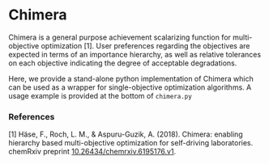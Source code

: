 # Chimera

Chimera is a general purpose achievement scalarizing function for multi-objective optimization [1]. User preferences regarding the objectives are expected in terms of an importance hierarchy, as well as relative tolerances on each objective indicating the degree of acceptable degradations. 

Here, we provide a stand-alone python implementation of Chimera which can be used as a wrapper for single-objective optimization algorithms. A usage example is provided at the bottom of `chimera.py`

### References

[1] Häse, F., Roch, L. M., & Aspuru-Guzik, A. (2018). Chimera: enabling hierarchy based multi-objective optimization for self-driving laboratories. chemRxiv preprint [10.26434/chemrxiv.6195176.v1](https://chemrxiv.org/articles/Chimera_Enabling_Hierarchy_Based_Multi-Objective_Optimization_for_Self-Driving_Laboratories/6195176).
